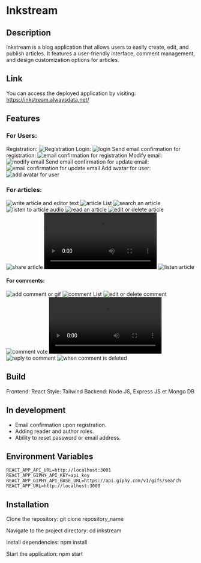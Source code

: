 # Inkstream

## Description

Inkstream is a blog application that allows users to easily create, edit, and publish articles. It features a user-friendly interface, comment management, and design customization options for articles.

## Link

You can access the deployed application by visiting: https://inkstream.alwaysdata.net/

## Features
### For Users:
Registration: ![Registration](./doc/registration.PNG)
Login: ![login](./doc/login.PNG)
Send email confirmation for registration: ![email confirmation for registration](./doc/send_email_for_confirmation_registration.PNG)
Modify email: ![modify email ](./doc/modify_email.PNG)
Send email confirmation for update email: ![email confirmation for update email](./doc/send_email_for_confirmation_update_email.PNG)
Add avatar for user: ![add avatar for user](./doc/add_avatar_for_user.PNG)

### For articles:
![write article and editor text](./doc/write_article.PNG)
![article List](./doc/article_List.PNG)
![search an article](./doc/search_an_article.PNG)
![listen to article audio](./doc/listen_to_article_audio.PNG)
![read an article](./doc/read_an_article.PNG)
![edit or delete article](./doc/edit_or_delete_article.PNG)
![share article](./doc/share_article.PNG)
![favorite article](./doc/favorite_article.mp4)
![listen article](./doc/listen_article.PNG)


#### For comments:
![add comment or gif](./doc/add_comment_or_gif.PNG)
![comment List](./doc/comment_list.PNG)
![edit or delete comment](./doc/edit_or_delete_comment.PNG)
![comment vote](./doc/comment_vote.PNG)
![moderation of comment](./doc/moderation.mp4)
![reply to comment](./doc/reply_to_comment.PNG)
![when comment is deleted](./doc/when_comment_is_deleted.PNG)

## Build
Frontend: React
Style: Tailwind
Backend: Node JS, Express JS et Mongo DB

## In development
- Email confirmation upon registration.
- Adding reader and author roles.
- Ability to reset password or email address.

## Environment Variables
```
REACT_APP_API_URL=http://localhost:3001
REACT_APP_GIPHY_API_KEY=api_key
REACT_APP_GIPHY_API_BASE_URL=https://api.giphy.com/v1/gifs/search
REACT_APP_URL=http://localhost:3000
```

## Installation
Clone the repository:
git clone repository_name

Navigate to the project directory:
cd inkstream

Install dependencies:
npm install

Start the application:
npm start

